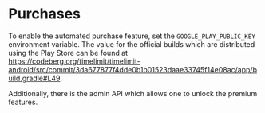# Purchases

To enable the automated purchase feature, set the ``GOOGLE_PLAY_PUBLIC_KEY`` environment variable.
The value for the official builds which are distributed using the Play Store can
be found at <https://codeberg.org/timelimit/timelimit-android/src/commit/3da677877f4dde0b1b01523daae33745f14e08ac/app/build.gradle#L49>.

Additionally, there is the admin API which allows one to unlock the
premium features.
